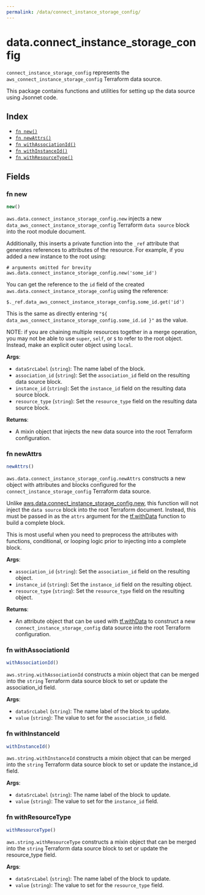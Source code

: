 ```yaml
---
permalink: /data/connect_instance_storage_config/
---
```


# data.connect_instance_storage_config

`connect_instance_storage_config` represents the `aws_connect_instance_storage_config` Terraform data source.



This package contains functions and utilities for setting up the data source using Jsonnet code.


## Index

* [`fn new()`](#fn-new)
* [`fn newAttrs()`](#fn-newattrs)
* [`fn withAssociationId()`](#fn-withassociationid)
* [`fn withInstanceId()`](#fn-withinstanceid)
* [`fn withResourceType()`](#fn-withresourcetype)

## Fields

### fn new

```ts
new()
```


`aws.data.connect_instance_storage_config.new` injects a new `data_aws_connect_instance_storage_config` Terraform `data source`
block into the root module document.

Additionally, this inserts a private function into the `_ref` attribute that generates references to attributes of the
resource. For example, if you added a new instance to the root using:

    # arguments omitted for brevity
    aws.data.connect_instance_storage_config.new('some_id')

You can get the reference to the `id` field of the created `aws.data.connect_instance_storage_config` using the reference:

    $._ref.data_aws_connect_instance_storage_config.some_id.get('id')

This is the same as directly entering `"${ data_aws_connect_instance_storage_config.some_id.id }"` as the value.

NOTE: if you are chaining multiple resources together in a merge operation, you may not be able to use `super`, `self`,
or `$` to refer to the root object. Instead, make an explicit outer object using `local`.

**Args**:
  - `dataSrcLabel` (`string`): The name label of the block.
  - `association_id` (`string`): Set the `association_id` field on the resulting data source block.
  - `instance_id` (`string`): Set the `instance_id` field on the resulting data source block.
  - `resource_type` (`string`): Set the `resource_type` field on the resulting data source block.

**Returns**:
- A mixin object that injects the new data source into the root Terraform configuration.


### fn newAttrs

```ts
newAttrs()
```


`aws.data.connect_instance_storage_config.newAttrs` constructs a new object with attributes and blocks configured for the `connect_instance_storage_config`
Terraform data source.

Unlike [aws.data.connect_instance_storage_config.new](#fn-new), this function will not inject the `data source`
block into the root Terraform document. Instead, this must be passed in as the `attrs` argument for the
[tf.withData](https://github.com/tf-libsonnet/core/tree/main/docs#fn-withdata) function to build a complete block.

This is most useful when you need to preprocess the attributes with functions, conditional, or looping logic prior to
injecting into a complete block.

**Args**:
  - `association_id` (`string`): Set the `association_id` field on the resulting object.
  - `instance_id` (`string`): Set the `instance_id` field on the resulting object.
  - `resource_type` (`string`): Set the `resource_type` field on the resulting object.

**Returns**:
  - An attribute object that can be used with [tf.withData](https://github.com/tf-libsonnet/core/tree/main/docs#fn-withdata) to construct a new `connect_instance_storage_config` data source into the root Terraform configuration.


### fn withAssociationId

```ts
withAssociationId()
```

`aws.string.withAssociationId` constructs a mixin object that can be merged into the `string`
Terraform data source block to set or update the association_id field.



**Args**:
  - `dataSrcLabel` (`string`): The name label of the block to update.
  - `value` (`string`): The value to set for the `association_id` field.


### fn withInstanceId

```ts
withInstanceId()
```

`aws.string.withInstanceId` constructs a mixin object that can be merged into the `string`
Terraform data source block to set or update the instance_id field.



**Args**:
  - `dataSrcLabel` (`string`): The name label of the block to update.
  - `value` (`string`): The value to set for the `instance_id` field.


### fn withResourceType

```ts
withResourceType()
```

`aws.string.withResourceType` constructs a mixin object that can be merged into the `string`
Terraform data source block to set or update the resource_type field.



**Args**:
  - `dataSrcLabel` (`string`): The name label of the block to update.
  - `value` (`string`): The value to set for the `resource_type` field.
